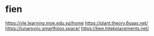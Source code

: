 # fien
https://vle.learning.moe.edu.sg/home
https://plant.theory.6saas.net/
https://lunarsync.smartfoloo.space/
https://bee.hitekplacements.net/ 
